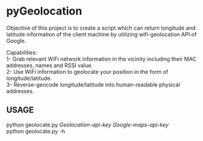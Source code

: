 <h1>pyGeolocation</h1>
Objective of this project is to create a script which can return longitude and latitude information of the client machine by utilizing wifi-geolocation API of Google.

Capabilities:<br />
1- Grab relevant WiFi network information in the vicinity including their MAC addresses, names and RSSI value.<br />
2- Use WiFi information to geolocate your position in the form of longitude/latitude.<br />
3- Reverse-geocode longitude/latitude into human-readable physical addresses.<br />

<h2>USAGE</h2>
python geolocate.py <i>Geolocation-api-key Google-maps-api-key</i><br />
python geolocate.py -h
